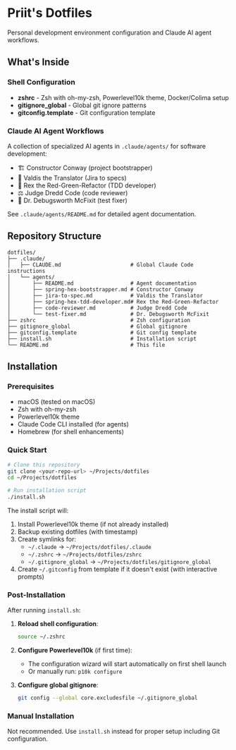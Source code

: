 # Priit's Dotfiles

Personal development environment configuration and Claude AI agent workflows.

## What's Inside

### Shell Configuration
- **zshrc** - Zsh with oh-my-zsh, Powerlevel10k theme, Docker/Colima setup
- **gitignore_global** - Global git ignore patterns
- **gitconfig.template** - Git configuration template

### Claude AI Agent Workflows
A collection of specialized AI agents in `.claude/agents/` for software development:
- 🏗️ Constructor Conway (project bootstrapper)
- 🌉 Valdis the Translator (Jira to specs)
- 🦖 Rex the Red-Green-Refactor (TDD developer)
- ⚖️ Judge Dredd Code (code reviewer)
- 🔬 Dr. Debugsworth McFixit (test fixer)

See `.claude/agents/README.md` for detailed agent documentation.

## Repository Structure

```
dotfiles/
├── .claude/
│   ├── CLAUDE.md                      # Global Claude Code instructions
│   └── agents/
│       ├── README.md                  # Agent documentation
│       ├── spring-hex-bootstrapper.md # Constructor Conway
│       ├── jira-to-spec.md            # Valdis the Translator
│       ├── spring-hex-tdd-developer.md# Rex the Red-Green-Refactor
│       ├── code-reviewer.md           # Judge Dredd Code
│       └── test-fixer.md              # Dr. Debugsworth McFixit
├── zshrc                              # Zsh configuration
├── gitignore_global                   # Global gitignore
├── gitconfig.template                 # Git config template
├── install.sh                         # Installation script
└── README.md                          # This file
```

## Installation

### Prerequisites

- macOS (tested on macOS)
- Zsh with oh-my-zsh
- Powerlevel10k theme
- Claude Code CLI installed (for agents)
- Homebrew (for shell enhancements)

### Quick Start

```bash
# Clone this repository
git clone <your-repo-url> ~/Projects/dotfiles
cd ~/Projects/dotfiles

# Run installation script
./install.sh
```

The install script will:
1. Install Powerlevel10k theme (if not already installed)
2. Backup existing dotfiles (with timestamp)
3. Create symlinks for:
   - `~/.claude` → `~/Projects/dotfiles/.claude`
   - `~/.zshrc` → `~/Projects/dotfiles/zshrc`
   - `~/.gitignore_global` → `~/Projects/dotfiles/gitignore_global`
4. Create `~/.gitconfig` from template if it doesn't exist (with interactive prompts)

### Post-Installation

After running `install.sh`:

1. **Reload shell configuration**:
   ```bash
   source ~/.zshrc
   ```

2. **Configure Powerlevel10k** (if first time):
   - The configuration wizard will start automatically on first shell launch
   - Or manually run: `p10k configure`

3. **Configure global gitignore**:
   ```bash
   git config --global core.excludesfile ~/.gitignore_global
   ```

### Manual Installation

Not recommended. Use `install.sh` instead for proper setup including Git configuration.